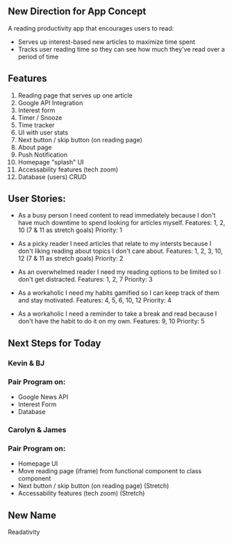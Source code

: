 ## New Direction for App Concept
A reading productivity app that encourages users to read:
* Serves up interest-based new articles to maximize time spent
* Tracks user reading time so they can see how much they've read over a period of time

## Features
1. Reading page that serves up one article
2. Google API Integration
3. Interest form
4. Timer / Snooze
5. Time tracker
6. UI with user stats
7. Next button / skip button (on reading page)
8. About page
9. Push Notification
10. Homepage "splash" UI
11. Accessability features (tech zoom)
12. Database (users) CRUD

## User Stories:
* As a busy person I need content to read immediately because I don't have much downtime to spend looking for articles myself.
  Features: 1, 2, 10 (7 & 11 as stretch goals)
  Priority: 1
  
* As a picky reader I need articles that relate to my intersts because I don't liking reading about topics I don't care about.
  Features: 1, 2, 3, 10, 12 (7 & 11 as stretch goals)
  Priority: 2
  
* As an overwhelmed reader I need my reading options to be limited so I don't get distracted.
  Features: 1, 2, 7
  Priority: 3
  
* As a workaholic I need my habits gamified so I can keep track of them and stay motivated.
  Features: 4, 5, 6, 10, 12
  Priority: 4
  
* As a workaholic I need a reminder to take a break and read because I don't have the habit to do it on my own.
  Features: 9, 10
  Priority: 5

## Next Steps for Today

### Kevin & BJ
### Pair Program on:
* Google News API
* Interest Form
* Database

### Carolyn & James
### Pair Program on:
* Homepage UI
* Move reading page (iframe) from functional component to class component
* Next button / skip button (on reading page) (Stretch)
* Accessability features (tech zoom) (Stretch)

## New Name
Readativity

